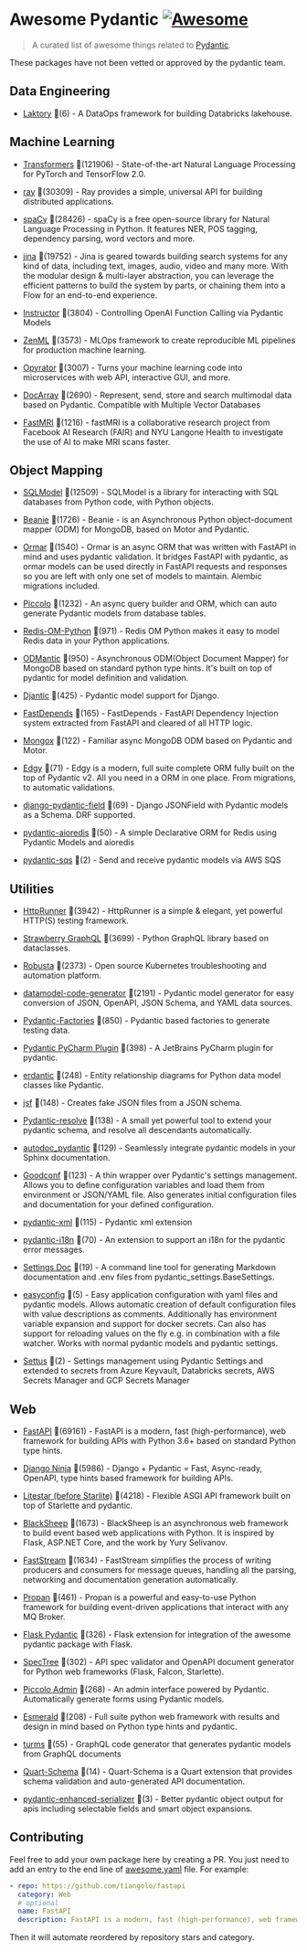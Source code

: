 # Awesome Pydantic [![Awesome](https://awesome.re/badge-flat.svg)](https://github.com/sindresorhus/awesome)

> A curated list of awesome things related to [Pydantic](https://pydantic-docs.helpmanual.io/).

These packages have not been vetted or approved by the pydantic team.


## Data Engineering
  
- [Laktory](https://github.com/opencubes-ai/laktory) 🌟(6) - A DataOps framework for building Databricks lakehouse.
  

## Machine Learning
  
- [Transformers](https://github.com/huggingface/transformers) 🌟(121906) - State-of-the-art Natural Language Processing for PyTorch and TensorFlow 2.0.
  
- [ray](https://github.com/ray-project/ray) 🌟(30309) - Ray provides a simple, universal API for building distributed applications.
  
- [spaCy](https://github.com/explosion/spaCy) 🌟(28426) - spaCy is a free open-source library for Natural Language Processing in Python. It features NER, POS tagging, dependency parsing, word vectors and more.
  
- [jina](https://github.com/jina-ai/jina) 🌟(19752) - Jina is geared towards building search systems for any kind of data, including text, images, audio, video and many more. With the modular design & multi-layer abstraction, you can leverage the efficient patterns to build the system by parts, or chaining them into a Flow for an end-to-end experience.
  
- [Instructor](https://github.com/jxnl/instructor) 🌟(3804) - Controlling OpenAI Function Calling via Pydantic Models
  
- [ZenML](https://github.com/zenml-io/zenml) 🌟(3573) - MLOps framework to create reproducible ML pipelines for production machine learning.
  
- [Opyrator](https://github.com/ml-tooling/opyrator) 🌟(3007) - Turns your machine learning code into microservices with web API, interactive GUI, and more.
  
- [DocArray](https://github.com/docarray/docarray) 🌟(2690) - Represent, send, store and search multimodal data based on Pydantic. Compatible with Multiple Vector Databases
  
- [FastMRI](https://github.com/facebookresearch/fastMRI) 🌟(1216) - fastMRI is a collaborative research project from Facebook AI Research (FAIR) and NYU Langone Health to investigate the use of AI to make MRI scans faster.
  

## Object Mapping
  
- [SQLModel](https://github.com/tiangolo/sqlmodel) 🌟(12509) - SQLModel is a library for interacting with SQL databases from Python code, with Python objects.
  
- [Beanie](https://github.com/roman-right/beanie) 🌟(1726) - Beanie - is an Asynchronous Python object-document mapper (ODM) for MongoDB, based on Motor and Pydantic.
  
- [Ormar](https://github.com/collerek/ormar) 🌟(1540) - Ormar is an async ORM that was written with FastAPI in mind and uses pydantic validation. It bridges FastAPI with pydantic, as ormar models can be used directly in FastAPI requests and responses so you are left with only one set of models to maintain. Alembic migrations included.
  
- [Piccolo](https://github.com/piccolo-orm/piccolo) 🌟(1232) - An async query builder and ORM, which can auto generate Pydantic models from database tables.
  
- [Redis-OM-Python](https://github.com/redis/redis-om-python) 🌟(971) - Redis OM Python makes it easy to model Redis data in your Python applications.
  
- [ODMantic](https://github.com/art049/odmantic) 🌟(950) - Asynchronous ODM(Object Document Mapper) for MongoDB based on standard python type hints. It's built on top of pydantic for model definition and validation.
  
- [Djantic](https://github.com/jordaneremieff/djantic) 🌟(425) - Pydantic model support for Django.
  
- [FastDepends](https://github.com/Lancetnik/FastDepends) 🌟(165) - FastDepends - FastAPI Dependency Injection system extracted from FastAPI and cleared of all HTTP logic.
  
- [Mongox](https://github.com/aminalaee/mongox) 🌟(122) - Familiar async MongoDB ODM based on Pydantic and Motor.
  
- [Edgy](https://github.com/tarsil/edgy) 🌟(71) - Edgy is a modern, full suite complete ORM fully built on the top of Pydantic v2. All you need in a ORM in one place. From migrations, to automatic validations.
  
- [django-pydantic-field](https://github.com/surenkov/django-pydantic-field) 🌟(69) - Django JSONField with Pydantic models as a Schema. DRF supported.
  
- [pydantic-aioredis](https://github.com/andrewthetechie/pydantic-aioredis) 🌟(50) - A simple Declarative ORM for Redis using Pydantic Models and aioredis
  
- [pydantic-sqs](https://github.com/andrewthetechie/pydantic-sqs) 🌟(2) - Send and receive pydantic models via AWS SQS
  

## Utilities
  
- [HttpRunner](https://github.com/httprunner/httprunner) 🌟(3942) - HttpRunner is a simple & elegant, yet powerful HTTP(S) testing framework.
  
- [Strawberry GraphQL](https://github.com/strawberry-graphql/strawberry) 🌟(3699) - Python GraphQL library based on dataclasses.
  
- [Robusta](https://github.com/robusta-dev/robusta) 🌟(2373) - Open source Kubernetes troubleshooting and automation platform.
  
- [datamodel-code-generator](https://github.com/koxudaxi/datamodel-code-generator) 🌟(2191) - Pydantic model generator for easy conversion of JSON, OpenAPI, JSON Schema, and YAML data sources.
  
- [Pydantic-Factories](https://github.com/Goldziher/pydantic-factories) 🌟(850) - Pydantic based factories to generate testing data.
  
- [Pydantic PyCharm Plugin](https://github.com/koxudaxi/pydantic-pycharm-plugin) 🌟(398) - A JetBrains PyCharm plugin for pydantic.
  
- [erdantic](https://github.com/drivendataorg/erdantic) 🌟(248) - Entity relationship diagrams for Python data model classes like Pydantic.
  
- [jsf](https://github.com/ghandic/jsf) 🌟(148) - Creates fake JSON files from a JSON schema.
  
- [Pydantic-resolve](https://github.com/allmonday/pydantic-resolve) 🌟(138) - A small yet powerful tool to extend your pydantic schema, and resolve all descendants automatically.
  
- [autodoc_pydantic](https://github.com/mansenfranzen/autodoc_pydantic) 🌟(129) - Seamlessly integrate pydantic models in your Sphinx documentation.
  
- [Goodconf](https://github.com/lincolnloop/goodconf) 🌟(123) - A thin wrapper over Pydantic's settings management. Allows you to define configuration variables and load them from environment or JSON/YAML file. Also generates initial configuration files and documentation for your defined configuration.
  
- [pydantic-xml](https://github.com/dapper91/pydantic-xml) 🌟(115) - Pydantic xml extension
  
- [pydantic-i18n](https://github.com/boardpack/pydantic-i18n) 🌟(70) - An extension to support an i18n for the pydantic error messages.
  
- [Settings Doc](https://github.com/radeklat/settings-doc) 🌟(19) - A command line tool for generating Markdown documentation and .env files from pydantic_settings.BaseSettings.
  
- [easyconfig](https://github.com/spacemanspiff2007/easyconfig) 🌟(5) - Easy application configuration with yaml files and pydantic models. Allows automatic creation of default configuration files with value descriptions as comments. Additionally has environment variable expansion and support for docker secrets. Can also has support for reloading values on the fly e.g. in combination with a file watcher. Works with normal pydantic models and pydantic settings.
  
- [Settus](https://github.com/okube-ai/settus) 🌟(2) - Settings management using Pydantic Settings and extended to secrets from Azure Keyvault, Databricks secrets, AWS Secrets Manager and GCP Secrets Manager
  

## Web
  
- [FastAPI](https://github.com/tiangolo/fastapi) 🌟(69161) - FastAPI is a modern, fast (high-performance), web framework for building APIs with Python 3.6+ based on standard Python type hints.
  
- [Django Ninja](https://github.com/vitalik/django-ninja) 🌟(5986) - Django + Pydantic = Fast, Async-ready, OpenAPI, type hints based framework for building APIs.
  
- [Litestar (before Starlite)](https://github.com/litestar-org/litestar) 🌟(4218) - Flexible ASGI API framework built on top of Starlette and pydantic.
  
- [BlackSheep](https://github.com/Neoteroi/BlackSheep) 🌟(1673) - BlackSheep is an asynchronous web framework to build event based web applications with Python. It is inspired by Flask, ASP.NET Core, and the work by Yury Selivanov.
  
- [FastStream](https://github.com/airtai/faststream) 🌟(1634) - FastStream simplifies the process of writing producers and consumers for message queues, handling all the parsing, networking and documentation generation automatically.
  
- [Propan](https://github.com/Lancetnik/Propan) 🌟(461) - Propan is a powerful and easy-to-use Python framework for building event-driven applications that interact with any MQ Broker.
  
- [Flask Pydantic](https://github.com/bauerji/flask_pydantic) 🌟(326) - Flask extension for integration of the awesome pydantic package with Flask.
  
- [SpecTree](https://github.com/0b01001001/spectree) 🌟(302) - API spec validator and OpenAPI document generator for Python web frameworks (Flask, Falcon, Starlette).
  
- [Piccolo Admin](https://github.com/piccolo-orm/piccolo_admin) 🌟(268) - An admin interface powered by Pydantic. Automatically generate forms using Pydantic models.
  
- [Esmerald](https://github.com/dymmond/esmerald) 🌟(208) - Full suite python web framework with results and design in mind based on Python type hints and pydantic.
  
- [turms](https://github.com/jhnnsrs/turms) 🌟(55) - GraphQL code generator that generates pydantic models from GraphQL documents
  
- [Quart-Schema](https://gitlab.com/pgjones/quart-schema) 🌟(14) - Quart-Schema is a Quart extension that provides schema validation and auto-generated API documentation.
  
- [pydantic-enhanced-serializer](https://github.com/adamsussman/pydantic-enhanced-serializer) 🌟(3) - Better pydantic object output for apis including selectable fields and smart object expansions.
  


## Contributing

Feel free to add your own package here by creating a PR. You just need to add an entry to the end line of [awesome.yaml](./awesome.yaml) file.
For example:

```yaml
- repo: https://github.com/tiangolo/fastapi
  category: Web
  # optional
  name: FastAPI
  description: FastAPI is a modern, fast (high-performance), web framework for building APIs with Python 3.6+ based on standard Python type hints.
```

Then it will automate reordered by repository stars and category.